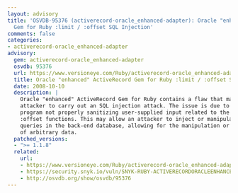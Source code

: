 ```yaml
---
layout: advisory
title: 'OSVDB-95376 (activerecord-oracle_enhanced-adapter): Oracle "enhanced" ActiveRecord
  Gem for Ruby :limit / :offset SQL Injection'
comments: false
categories:
- activerecord-oracle_enhanced-adapter
advisory:
  gem: activerecord-oracle_enhanced-adapter
  osvdb: 95376
  url: https://www.versioneye.com/Ruby/activerecord-oracle_enhanced-adapter/1.1.6
  title: Oracle "enhanced" ActiveRecord Gem for Ruby :limit / :offset SQL Injection
  date: 2008-10-10
  description: |
    Oracle "enhanced" ActiveRecord Gem for Ruby contains a flaw that may allow an
    attacker to carry out an SQL injection attack. The issue is due to the
    program not properly sanitizing user-supplied input related to the :limit and
    :offset functions. This may allow an attacker to inject or manipulate SQL
    queries in the back-end database, allowing for the manipulation or disclosure
    of arbitrary data.
  patched_versions:
  - ">= 1.1.8"
  related:
    url:
    - https://www.versioneye.com/Ruby/activerecord-oracle_enhanced-adapter/1.1.6
    - https://security.snyk.io/vuln/SNYK-RUBY-ACTIVERECORDORACLEENHANCEDADAPTER-20006
    - http://osvdb.org/show/osvdb/95376
---
```

